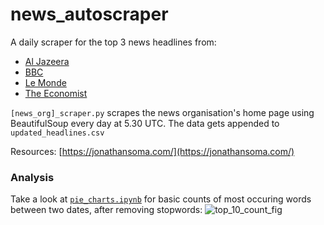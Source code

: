 # news_autoscraper

A daily scraper for the top 3 news headlines from:
- [Al Jazeera](https://www.aljazeera.com/)
- [BBC](https://www.bbc.com/)
- [Le Monde](https://www.lemonde.fr/en/)
- [The Economist](https://www.economist.com/)


`[news_org]_scraper.py` scrapes the news organisation's home page using BeautifulSoup every day at 5.30 UTC. The data gets appended to `updated_headlines.csv`

Resources: [https://jonathansoma.com/](https://jonathansoma.com/)


### Analysis

Take a look at [`pie_charts.ipynb`](https://github.com/raphaelletseng/news_autoscraper/blob/main/pie_charts.ipynb) for basic counts of most occuring words between two dates, after removing stopwords:
![top_10_count_fig](top_10_words_2024-11-01.png)